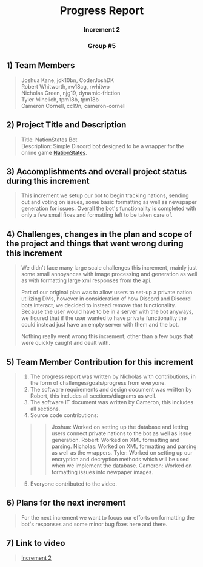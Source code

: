 <div align= "center"> 
  
  # Progress Report
  ### Increment 2
  ### Group #5
 
</div>

## 1) **Team Members**
 
> Joshua Kane, jdk10bn, CoderJoshDK  
> Robert Whitworth, rw18cg, rwhitwo  
> Nicholas Green, njg19, dynamic-friction  
> Tyler Mihelich, tpm18b, tpm18b  
> Cameron Cornell, cc19n, cameron-cornell  

## 2) **Project Title and Description**

> Title: NationStates Bot  
> Description: Simple Discord bot designed to be a wrapper for the online game [NationStates](https://www.nationstates.net).

## 3) **Accomplishments and overall project status during this increment** 

> This increment we setup our bot to begin tracking nations, sending out and voting on issues, some basic formatting as well as newspaper generation for issues. Overall the bot's functionality is completed with only a few small fixes and formatting left to be taken care of.

## 4) **Challenges, changes in the plan and scope of the project and things that went wrong during this increment**

> We didn't face many large scale challenges this increment, mainly just some small annoyances with image processing and generation as well as with formatting large xml responses from the api.
> 
> Part of our original plan was to allow users to set-up a private nation utilizing DMs, however in consideration of how Discord and Discord bots interact, we decided to instead remove that functionality. Because the user would have to be in a server with the bot anyways, we figured that if the user wanted to have private functionality the could instead just have an empty server with them and the bot.
>
> Nothing really went wrong this increment, other than a few bugs that were quickly caught and dealt with.

## 5) **Team Member Contribution for this increment**
 
> 1) The progress report was written by Nicholas with contributions, in the form of challenges/goals/progress from everyone.
> 2) The software requirements and design document was written by Robert, this includes all sections/diagrams as well.
> 3) The software IT document was written by Cameron, this includes all sections.
> 4) Source code contributions:
>>> Joshua: Worked on setting up the database and letting users connect private nations to the bot as well as issue generation. 
>>> Robert: Worked on XML formatting and parsing.
>>> Nicholas: Worked on XML formatting and parsing as well as the wrappers.
>>> Tyler: Worked on setting up our encryption and decryption methods which will be used when we implement the database.
>>> Cameron: Worked on formatting issues into newpaper images.
> 5) Everyone contributed to the video.

## 6) **Plans for the next increment**

> For the next increment we want to focus our efforts on formatting the bot's responses and some minor bug fixes here and there.

## 7) **Link to video**

> [Increment 2](https://youtu.be/8eZlmR8FpEI)
